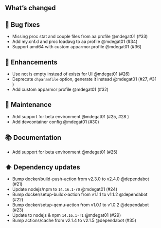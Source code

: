## What’s changed
## 🐛 Bug fixes

- Missing proc stat and couple files from aa profile @mdegat01 (#33)
- Add my.cnf.d and proc loadavg to aa profile @mdegat01 (#34)
- Support amd64 with custom apparmor profile @mdegat01 (#36)

## 🚀 Enhancements

- Use not is empty instead of exists for UI @mdegat01 (#26)
- Deprecate `dhparamfile` option, generate it instead @mdegat01 (#27, #31 )
- Add custom apparmor profile @mdegat01 (#32)

## 🧰 Maintenance

- Add support for beta environment @mdegat01 (#25, #28 )
- Add devcontainer config @mdegat01 (#30)

## 📚 Documentation

- Add support for beta environment @mdegat01 (#25)

## ⬆️ Dependency updates

- Bump docker/build-push-action from v2.3.0 to v2.4.0 @dependabot (#21)
- Update nodejs/npm to `14.16.1-r0` @mdegat01 (#24)
- Bump docker/setup-buildx-action from v1.1.1 to v1.1.2 @dependabot (#22)
- Bump docker/setup-qemu-action from v1.0.1 to v1.0.2 @dependabot (#23)
- Update to nodejs & npm `14.16.1-r1` @mdegat01 (#29)
- Bump actions/cache from v2.1.4 to v2.1.5 @dependabot (#35)



